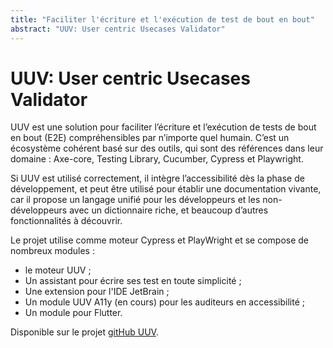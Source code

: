 ```yaml
---
title: "Faciliter l'écriture et l'exécution de test de bout en bout"
abstract: "UUV: User centric Usecases Validator"
---
```


# UUV: User centric Usecases Validator

UUV est une solution pour faciliter l’écriture et l’exécution de tests de bout en bout (E2E) compréhensibles par n’importe quel humain. C’est un écosystème cohérent basé sur des outils, qui sont des références dans leur domaine : Axe-core, Testing Library, Cucumber, Cypress et Playwright.

Si UUV est utilisé correctement, il intègre l’accessibilité dès la phase de développement, et peut être utilisé pour établir une documentation vivante, car il propose un langage unifié pour les développeurs et les non-développeurs avec un dictionnaire riche, et beaucoup d’autres fonctionnalités à découvrir.

Le projet utilise comme moteur Cypress et PlayWright et se compose de nombreux modules :
* le moteur UUV ;
* Un assistant pour écrire ses test en toute simplicité ;
* Une extension pour l'IDE JetBrain	 ;
* Un module UUV A11y (en cours) pour les auditeurs en accessibilité ;
* Un module pour Flutter.

Disponible sur le projet [gitHub UUV](https://github.com/Orange-OpenSource/uuv). 
